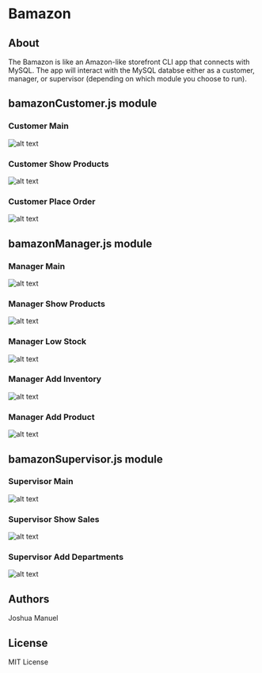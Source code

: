 # Bamazon

## About

The Bamazon is like an Amazon-like storefront CLI app that connects with MySQL. The app will interact with the MySQL databse either as a customer, manager, or supervisor (depending on which module you choose to run).

## bamazonCustomer.js module

### Customer Main

![alt text](https://github.com/joshespr/10-Bamazon/blob/master/gifs/customer_main1.gif)


### Customer Show Products

![alt text](https://github.com/joshespr/10-Bamazon/blob/master/gifs/customer_showprod.gif)


### Customer Place Order

![alt text](https://github.com/joshespr/10-Bamazon/blob/master/gifs/customer_order.gif)

## bamazonManager.js module

### Manager Main

![alt text](https://github.com/joshespr/10-Bamazon/blob/master/gifs/manager_main.gif)


### Manager Show Products

![alt text](https://github.com/joshespr/10-Bamazon/blob/master/gifs/manager_showprod.gif)


### Manager Low Stock

![alt text](https://github.com/joshespr/10-Bamazon/blob/master/gifs/manager_lowstock.gif)


### Manager Add Inventory

![alt text](https://github.com/joshespr/10-Bamazon/blob/master/gifs/manager_addinv.gif)


### Manager Add Product

![alt text](https://github.com/joshespr/10-Bamazon/blob/master/gifs/manager_addprod.gif)

## bamazonSupervisor.js module

### Supervisor Main

![alt text](https://github.com/joshespr/10-Bamazon/blob/master/gifs/supervisor_main.gif)


### Supervisor Show Sales

![alt text](https://github.com/joshespr/10-Bamazon/blob/master/gifs/supervisor_showsales.gif)


### Supervisor Add Departments

![alt text](https://github.com/joshespr/10-Bamazon/blob/master/gifs/supervisor_adddept.gif)


## Authors

Joshua Manuel

## License

MIT License